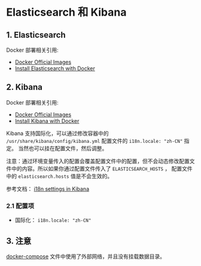 # Elasticsearch 和 Kibana

## 1. Elasticsearch

Docker 部署相关引用:

- [Docker Official Images](https://hub.docker.com/_/elasticsearch)
- [Install Elasticsearch with Docker](https://www.elastic.co/guide/en/elasticsearch/reference/7.12/docker.html)

## 2. Kibana

Docker 部署相关引用:

- [Docker Official Images](https://hub.docker.com/_/kibana)
- [Install Kibana with Docker](https://www.elastic.co/guide/en/kibana/current/docker.html)

Kibana 支持国际化，可以通过修改容器中的 `/usr/share/kibana/config/kibana.yml` 配置文件的 `i18n.locale: "zh-CN"` 指定。
当然也可以挂在配置文件，然后调整。

注意：通过环境变量传入的配置会覆盖配置文件中的配置，但不会动态修改配置文件中的内容。所以如果你通过配置文件传入了 `ELASTICSEARCH_HOSTS` ，
配置文件中的 `elasticsearch.hosts` 值是不会生效的。

参考文档： [i18n settings in Kibana](https://www.elastic.co/guide/en/kibana/current/i18n-settings-kb.html)

### 2.1 配置项

- 国际化： `i18n.locale: "zh-CN"`

## 3. 注意

[docker-compose](./docker-compose.yml) 文件中使用了外部网络，并且没有挂载数据目录。
